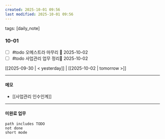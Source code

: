```yaml
---
created: 2025-10-01 09:56
last modified: 2025-10-01 09:56
---
```

tags: [daily_note]

### 10-01
- [ ] #todo 오메스트라 마무리 📅 2025-10-02 
- [ ] #todo 사업관리 업무 정리📅 2025-10-02 

[[2025-09-30 | < yesterday]] | [[2025-10-02 | tomorrow >]]

---
#### 메모
-  [[사업관리 인수인계]]

---

#### 미완료 업무
```tasks
path includes TODO
not done
short mode
```
